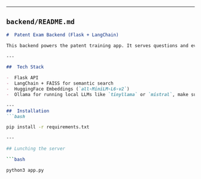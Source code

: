 
---

##  `backend/README.md`

```md
#  Patent Exam Backend (Flask + LangChain)

This backend powers the patent training app. It serves questions and evaluates open-ended answers using semantic retrieval and LLM feedback.

---

##  Tech Stack

-  Flask API
-  LangChain + FAISS for semantic search
-  HuggingFace Embeddings (`all-MiniLM-L6-v2`)
-  Ollama for running local LLMs like `tinyllama` or `mistral`, make sure to adapt it in "Analyzer.py"

---
##  Installation
```bash

pip install -r requirements.txt

---

## Lunching the server

```bash

python3 app.py

